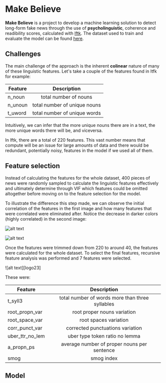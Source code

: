 # Make Believe 


**Make Believe** is a project to develop a machine learning solution to detect long-form fake news through the use of __psycholinguistic__, coherence and readibility scores, calculated with [lftk](https://github.com/brucewlee/lftk/blob/main/readme.md#essential-tips-and-to-do-guides). The dataset used to train and evaluate the model can be found [here](https://www.kaggle.com/datasets/hassanamin/textdb3).

## Challenges

The main challenge of the approach is the inherent __colinear__ nature of many of these linguistic features. Let's take a couple of the features found in ltfk for example: 

| Feature        | Description  |
| -------------- |:-------------:|
| n_noun         | total number of nouns|
| n_unoun        | total number of unique nouns |
| t_uword        | total number of unique words |

Intuitively, we can infer that the more unique nouns there are in a text, the more unique words there will be, and viceversa.

In lftk, there are a total of 220 features. This vast number means that compute will be an issue for large amounts of data and there would be redundant, potentially noisy, features in the model if we used all of them.

## Feature selection

Instead of calculating the features for the whole dataset, 400 pieces of news were randomly sampled to calculate the linguistic features effectively and ultimately determine through VIF which features could be omitted altogether before moving on to the feature selection for the model. 

To illustrate the difference this step made, we can observe the initial correlation of the features in the first image and how many features that were correlated were eliminated after. Notice the decrease in darker colors (highly correlated) in the second image:

![alt text][logo1]

[logo1]: (https://github.com/alberto-lorente/Make_Believe_v2/blob/main/Images%2C%20plots%2C%20graphs/correlation%20before.png) "Logo Title Text 2"

![alt text][logo2]

[logo2]: (https://github.com/alberto-lorente/Make_Believe_v2/blob/main/Images%2C%20plots%2C%20graphs/correlation%20after.png) "Logo Title Text 2"

Once the features were trimmed down from 220 to around 40, the features were calculated for the whole dataset. To select the final features, recursive feature analysis was performed and 7 features were selected. 


![alt text][logo23]

[logo3]: (https://github.com/alberto-lorente/Make_Believe_v2/blob/main/Images%2C%20plots%2C%20graphs/rfe.png) "Logo Title Text 2"

These were:

| Feature               | Description  |
| --------------        |:-------------:|
| t_syll3               | total number of words more than three syllables|
| root_propn_var        | root proper nouns variation |
| root_space_var        | root spaces variation |
| corr_punct_var        | corrected punctuations variation |
| uber_ttr_no_lem       | uber type token ratio no lemma |
| a_propn_ps            | average number of proper nouns per sentence |
| smog                  | smog index |

## Model



